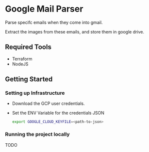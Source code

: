 # Google Mail Parser
Parse specifc emails when they come into gmail.

Extract the images from these emails, and store them in google drive.

## Required Tools
 * Terraform
 * NodeJS 

## Getting Started
### Setting up Infrastructure
 * Download the GCP user credentials.
 * Set the ENV Variable for the credentials JSON

   ```sh
   export GOOGLE_CLOUD_KEYFILE=<path-to-json>
   ```


### Running the project locally
TODO